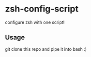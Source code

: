 # zsh-config-script
configure zsh with one script!


## Usage
git clone this repo and pipe it into bash :)
